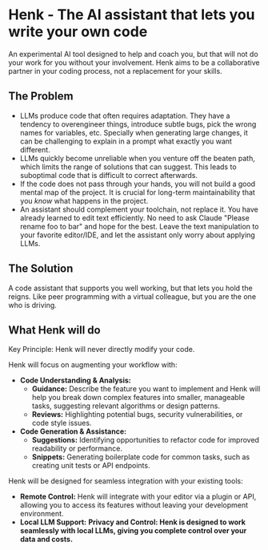 # Henk - The AI assistant that lets you write your own code

An experimental AI tool designed to help and coach you, but that will not do your work for you without your involvement.  Henk aims to be a collaborative partner in your coding process, not a replacement for your skills.

## The Problem

- LLMs produce code that often requires adaptation. They have a tendency to overengineer things, introduce subtle bugs, pick the wrong names for variables, etc. Specially when generating large changes, it can be challenging to explain in a prompt what exactly you want different.
- LLMs quickly become unreliable when you venture off the beaten path, which limits the range of solutions that can suggest. This leads to suboptimal code that is difficult to correct afterwards.
- If the code does not pass through your hands, you will not build a good mental map of the project. It is crucial for long-term maintainability that you _know_ what happens in the project.
- An assistant should complement your toolchain, not replace it. You have already learned to edit text efficiently. No need to ask Claude "Please rename foo to bar" and hope for the best. Leave the text manipulation to your favorite editor/IDE, and let the assistant only worry about applying LLMs.

## The Solution

A code assistant that supports you well working, but that lets you hold the reigns. Like peer programming with a virtual colleague, but you are the one who is driving.

## What Henk will do

Key Principle: Henk will never directly modify your code.

Henk will focus on augmenting your workflow with:

* **Code Understanding & Analysis:**
  * **Guidance:** Describe the feature you want to implement and Henk will help you break down complex features into smaller, manageable tasks, suggesting relevant algorithms or design patterns.
  * **Reviews:** Highlighting potential bugs, security vulnerabilities, or code style issues.
* **Code Generation & Assistance:**
  * **Suggestions:** Identifying opportunities to refactor code for improved readability or performance.
  * **Snippets:** Generating boilerplate code for common tasks, such as creating unit tests or API endpoints.

Henk will be designed for seamless integration with your existing tools:

* **Remote Control:** Henk will integrate with your editor via a plugin or API, allowing you to access its features without leaving your development environment.
* **Local LLM Support:** **Privacy and Control: Henk is designed to work seamlessly with local LLMs, giving you complete control over your data and costs.**

